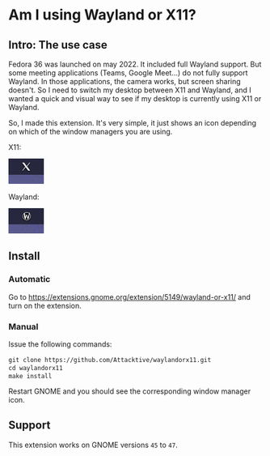 # Am I using Wayland or X11?

## Intro: The use case

Fedora 36 was launched on may 2022. It included full Wayland support. But some
meeting applications (Teams, Google Meet...) do not fully support Wayland. In
those applications, the camera works, but screen sharing doesn't. So I need to
switch my desktop between X11 and Wayland, and I wanted a quick and visual way
to see if my desktop is currently using X11 or Wayland.

So, I made this extension. It's very simple, it just shows an icon depending
on which of the window managers you are using.

X11:

![X11](img/x.png)

Wayland:

![X11](img/wayland.png)

## Install

### Automatic

Go to https://extensions.gnome.org/extension/5149/wayland-or-x11/ and turn on
the extension.

### Manual

Issue the following commands:

```
git clone https://github.com/Attacktive/waylandorx11.git
cd waylandorx11
make install
```

Restart GNOME and you should see the corresponding window manager icon.

## Support

This extension works on GNOME versions `45` to `47`.
